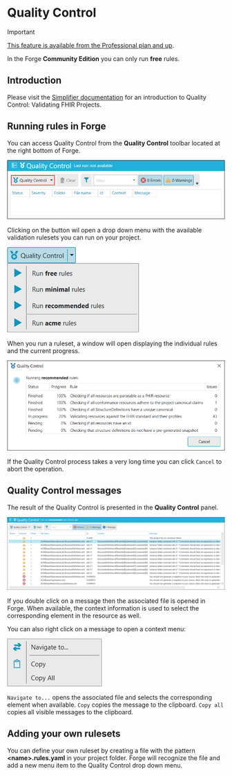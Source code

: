 # Quality Control

<div class="admonition important">
<p class="admonition-title">Important</p>
<p><a class="reference external" href="https://simplifier.net/pricing">This feature is available from the Professional plan and up</a>.</p>
</div>

In the Forge **Community Edition** you can only run **free** rules.

## Introduction

Please visit the [Simplifier documentation](https://docs.fire.ly/projects/Simplifier/develop/quality-control.html) for an introduction 
to Quality Control: Validating FHIR Projects.

## Running rules in Forge

You can access Quality Control from the **Quality Control** toolbar located at the right bottom of Forge.

![QualityControl](../images/QualityControl.png)

Clicking on the button wil open a drop down menu with the available validation rulesets you can run on your project.

![QualityControl_Menu](../images/QualityControl_Menu.png)

When you run a ruleset, a window will open displaying the individual rules and the current progress.

![QualityControl_Progress](../images/QualityControl_Progress.png)

If the Quality Control process takes a very long time you can click `Cancel` to abort the operation.

## Quality Control messages

The result of the Quality Control is presented in the **Quality Control** panel.

![QualityControl_Messages](../images/QualityControl_Messages.png)

If you double click on a message then the associated file is opened in Forge. When available, the context information 
is used to select the corresponding element in the resource as well.

You can also right click on a message to open a context menu:

![QualityControl_Messages_Menu](../images/QualityControl_Messages_Menu.png)

`Navigate to...` opens the associated file and selects the corresponding element when available. `Copy` copies 
the message to the clipboard. `Copy all` copies all visible messages to the clipboard.

## Adding your own rulesets

You can define your own ruleset by creating a file with the pattern **\<name\>.rules.yaml** 
in your project folder. Forge will recognize the file and add a new menu item to the Quality Control drop down menu.

